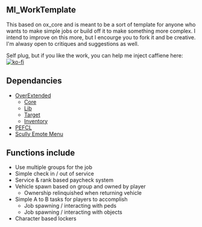 ## MI_WorkTemplate
This based on ox_core and is meant to be a sort of template for anyone who wants to make simple jobs or build off it to make something more complex. I intend to improve on this more, but I encourge you to fork it and be creative. I'm alwasy open to critiques and suggestions as well.

Self plug, but if you like the work, you can help me inject caffiene here:
[![ko-fi](https://ko-fi.com/img/githubbutton_sm.svg)](https://ko-fi.com/S6S5IBXL6)

## Dependancies
* [OverExtended](https://github.com/overextended/overextended.github.io)
    * [Core](https://github.com/overextended/ox_core)
    * [Lib](https://github.com/overextended/ox_lib)
    * [Target](https://github.com/overextended/ox_target)
    * [Inventory](https://github.com/overextended/ox_inventory)
* [PEFCL](https://github.com/project-error/pefcl)
* [Scully Emote Menu](https://github.com/Scullyy/scully_emotemenu/tree/main)

## Functions include
* Use multiple groups for the job
* Simple check in / out of service
* Service & rank based paycheck system
* Vehicle spawn based on group and owned by player
    * Ownership relinquished when returning vehicle
* Simple A to B tasks for players to accomplish
    * Job spawning / interacting with peds
    * Job spawning / interacting with objects
* Character based lockers
